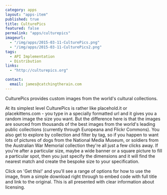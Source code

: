 ```yaml
---
category: apps
layout: "apps-item"
published: true
title: CulturePics
featured: false
permalink: "apps/culturepics"
imageurl: 
  - "/img/apps/2015-03-11-CulturePics.png"
  - "/img/apps/2015-03-11-CulturePics2.png"
tags: 
  - API Implementation
  - Distribution
links: 
  - "http://culturepics.org"

contact: 
  email: james@catchingtherain.com
---
```

CulturePics provides custom images from the world's cultural collections.

At its simplest level CulturePics is rather like placehold.it or placekittens.com - you type in a specially formatted url and it gives you a random image the size you want. But the difference here is that the images are sourced from thousands of the best images from the world's leading public collections (currently through Europeana and Flickr Commons). You also get to explore by collection and filter by tag, so if you happen to want lots of pictures of dogs from the National Media Museum, or soldiers from the Australian War Memorial collection they're all just a few clicks away. If you're after a particular size, maybe a wide banner or a square picture to fill a particular spot, then you just specify the dimensions and it will find the nearest match and create the bespoke size to your specification.

Click on 'Get this!' and you'll see a range of options for how to use the image, from a simple download right through to embed code with full title and link to the original. This is all presented with clear information about licensing.
